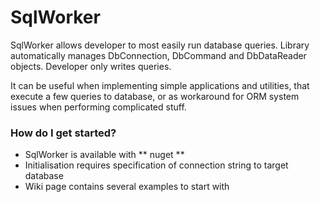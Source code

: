 # SqlWorker #

SqlWorker allows developer to most easily run database queries. Library automatically manages DbConnection, DbCommand and DbDataReader objects. Developer only writes queries.

It can be useful when implementing simple applications and utilities, that execute a few queries to database, or as workaround for ORM system issues when performing complicated stuff.

### How do I get started? ###

* SqlWorker is available with ** nuget **
* Initialisation requires specification of connection string to target database
* Wiki page contains several examples to start with

[comment]: <> (### Contribution guidelines ###)
[comment]: <> ()
[comment]: <> (* Writing tests)
[comment]: <> (* Code review)
[comment]: <> (* Other guidelines)
[comment]: <> ()
[comment]: <> (### Who do I talk to? ###)
[comment]: <> ()
[comment]: <> (* Repo owner or admin)
[comment]: <> (* Other community or team contact)